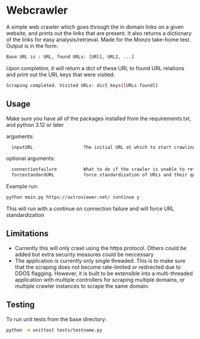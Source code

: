 # Webcrawler
A simple web crawler which goes through the in domain links on a given website, and prints out the links that are present. It also returns a dictionary of the links for easy analysis/retrieval. Made for the Monzo take-home test.
Output is in the form:
```bash
Base URL is : URL, found URLs: [URl1, URL2, ...]
```
Upon completion, it will return a dict of these URL to found URL relations and print out the URL keys that were visited:
```bash
Scraping completed. Visited URLs: dict_keys([URLs found])
```

## Usage
Make sure you have all of the packages installed from the requirements.txt, and python 3.12 or later

arguments:
```bash
  inputURL                   The initial URL at which to start crawling. Format must be https://domain.com or domain.com
```
optional arguments:
```bash
  connectionfailure          What to do if the crawler is unable to retrieve a URL, continue to pass on to other URLs in the queue, stop to terminate with an error
  forcestandardURL           force standardization of URLs and their query parameters to avoid revisiting pages, y/n
```
Example run:
  ```bash
  python main.py https://astroviewer.net/ continue y
  ```
  This will run with a continue on connection failure and will force URL standardization
  

## Limitations

- Currently this will only crawl using the https protocol. Others could be added but extra security measures could be neccessary
- The application is currently only single threaded. This is to make sure that the scraping does not become rate-limited or redirected due to DDOS flagging. However, it is built to be extensible into a multi-threaded application with multiple controllers for scraping multiple domains, or multiple crawler instances to scrape the same domain.

## Testing
To run unit tests from the base directory:
  ```bash
  python -m unittest tests/testname.py
  ```
